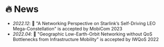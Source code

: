# 🔥 News
- *2022.12*: 🎉 "A Networking Perspective on Starlink’s Self-Driving LEO Mega-Constellation" is accepted by MobiCom 2023
- *2022.04*: 🎉 "Geographic Low-Earth-Orbit Networking without QoS Bottlenecks from Infrastructure Mobility" is accepted by IWQoS 2022